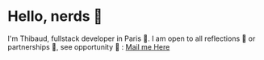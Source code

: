 # Hello, nerds 👋

I'm Thibaud, fullstack developer in Paris 🥐.
I am open to all reflections 🤔 or partnerships 🤝, see opportunity 🚀 : [Mail me Here](thibaudfaurevincent@gmail.com)
